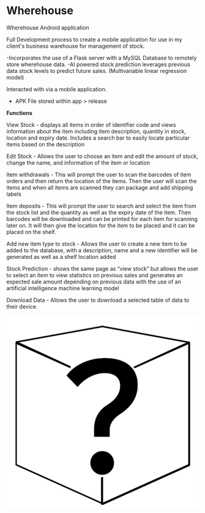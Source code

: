 # Wherehouse
Wherehouse Android application

Full Development process to create a mobile application for use in my client's business warehouse for management of stock. 

-Incorporates the use of a Flask server with a MySQL Database to remotely store wherehouse data. 
-AI powered stock prediction leverages previous data stock levels to predict future sales. (Multivariable linear regression model)


Interacted with via a mobile application.


 *  APK File stored within app > release 

**Functions**

View Stock - displays all items in order of identifier code and views information about the item including item description, quantity in stock, location and expiry date. Includes a search bar to easily locate particular items based on the description

Edit Stock - Allows the user to choose an item and edit the amount of stock, change the name, and information of the item or location

Item withdrawals - This will prompt the user to scan the barcodes of item orders and then return the location of the items. Then the user will scan the items and when all items are scanned they can package and add shipping labels

Item deposits - This will prompt the user to search and select the item from the stock list and the quantity as well as the expiry date of the item. Then barcodes will be downloaded and can be printed for each item for scanning later on. It will then give the location for the item to be placed and it can be placed on the shelf.

Add new item type to stock - Allows the user to create a new item to be added to the database, with a description, name and a new identifier will be generated as well as a shelf location added

Stock Prediction - shows the same page as “view stock” but allows the user to select an item to view statistics on previous sales and generates an expected sale amount depending on previous data with the use of an artificial intelligence machine learning model

Download Data - Allows the user to download a selected table of data to their device. 


<p align="center">
  <img src="wherehouse half size.png" />
</p>
